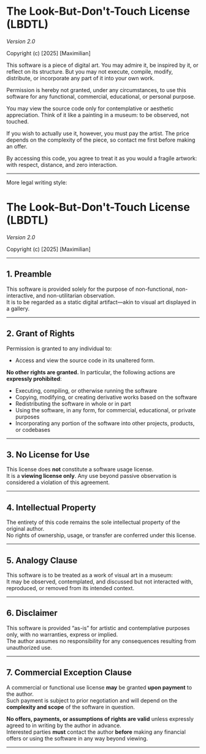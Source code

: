 # The Look-But-Don't-Touch License (LBDTL)
*Version 2.0*

Copyright (c) [2025] [Maximilian]

This software is a piece of digital art. You may admire it, be inspired by it, or reflect on its structure. But you may not execute, compile, modify, distribute, or incorporate any part of it into your own work.

Permission is hereby not granted, under any circumstances, to use this software for any functional, commercial, educational, or personal purpose.

You may view the source code only for contemplative or aesthetic appreciation. Think of it like a painting in a museum: to be observed, not touched.

If you wish to actually use it, however, you must pay the artist.
The price depends on the complexity of the piece, so contact me first before making an offer.

By accessing this code, you agree to treat it as you would a fragile artwork:
with respect, distance, and zero interaction.


---

More legal writing style:

# The Look-But-Don't-Touch License (LBDTL)  
*Version 2.0*

Copyright (c) [2025] [Maximilian]

---

## 1. Preamble  
This software is provided solely for the purpose of non-functional, non-interactive, and non-utilitarian observation.  
It is to be regarded as a static digital artifact—akin to visual art displayed in a gallery.

---

## 2. Grant of Rights  

Permission is granted to any individual to:

- Access and view the source code in its unaltered form.

**No other rights are granted.** In particular, the following actions are **expressly prohibited**:

- Executing, compiling, or otherwise running the software  
- Copying, modifying, or creating derivative works based on the software  
- Redistributing the software in whole or in part  
- Using the software, in any form, for commercial, educational, or private purposes  
- Incorporating any portion of the software into other projects, products, or codebases

---

## 3. No License for Use  
This license does **not** constitute a software usage license.  
It is a **viewing license only**. Any use beyond passive observation is considered a violation of this agreement.

---

## 4. Intellectual Property  
The entirety of this code remains the sole intellectual property of the original author.  
No rights of ownership, usage, or transfer are conferred under this license.

---

## 5. Analogy Clause  
This software is to be treated as a work of visual art in a museum:  
It may be observed, contemplated, and discussed but not interacted with, reproduced, or removed from its intended context.

---

## 6. Disclaimer  
This software is provided “as-is” for artistic and contemplative purposes only, with no warranties, express or implied.  
The author assumes no responsibility for any consequences resulting from unauthorized use.

---

## 7. Commercial Exception Clause  
A commercial or functional use license **may** be granted **upon payment** to the author.  
Such payment is subject to prior negotiation and will depend on the **complexity and scope** of the software in question.

**No offers, payments, or assumptions of rights are valid** unless expressly agreed to in writing by the author in advance.  
Interested parties **must** contact the author **before** making any financial offers or using the software in any way beyond viewing.

---
